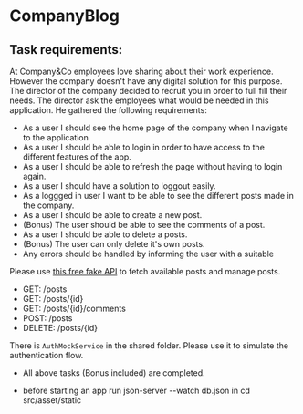 # CompanyBlog

## Task requirements:

At Company&Co employees love sharing about their work experience. However the company doesn't have any digital solution for this purpose. 
The director of the company decided to recruit you in order to full fill their needs.
The director ask the employees what would be needed in this application. He gathered the following requirements:
* As a user I should see the home page of the company when I navigate to the application
* As a user I should be able to login in order to have access to the different features of the app.
* As a user I should be able to refresh the page without having to login again.
* As a user I should have a solution to loggout easily.
* As a loggged in user I want to be able to see the different posts made in the company.
* As a user I should be able to create a new post.
* (Bonus) The user should be able to see the comments of a post.
* As a user I should be able to delete a posts.
* (Bonus) The user can only delete it's own posts.
* Any errors should be handled by informing the user with a suitable


Please use [this free fake API](https://jsonplaceholder.typicode.com) to fetch available posts and manage posts.
* GET:	/posts
* GET:	/posts/{id}
* GET:	/posts/{id}/comments
* POST:	/posts 
* DELETE:	/posts/{id}

There is `AuthMockService` in the shared folder. Please use it to simulate the authentication flow.

- All above tasks (Bonus included) are completed.
* before starting an app run json-server --watch db.json in cd src/asset/static 

